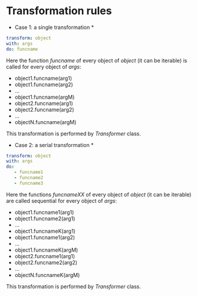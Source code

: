 # Transformation rules

* Case 1: a single transformation *
```yaml
transform: object
with: args
do: funcname
```
Here the function *funcname* of every object of *object* (it can be iterable) is called for every object of *args*:
* object1.funcname(arg1)
* object1.funcname(arg2)
* ...
* object1.funcname(argM)
* object2.funcname(arg1)
* object2.funcname(arg2)
* ...
* objectN.funcname(argM)

This transformation is performed by *Transformer* class.

* Case 2: a serial transformation *
```yaml
transform: object
with: args
do:
   - funcname1
   - funcname2
   - funcname3
```
Here the functions *funcnameXX* of every object of *object* (it can be iterable) are called sequential for every object of *args*:
* object1.funcname1(arg1)
* object1.funcname2(arg1)
* ...
* object1.funcnameK(arg1)
* object1.funcname1(arg2)
* ...
* object1.funcnameK(argM)
* object2.funcname1(arg1)
* object2.funcname2(arg2)
* ...
* objectN.funcnameK(argM)

This transformation is performed by *Transformer* class.